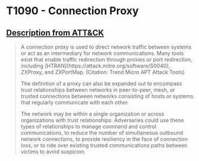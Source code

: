 # T1090 - Connection Proxy
## [Description from ATT&CK](https://attack.mitre.org/wiki/Technique/T1090)
<blockquote>A connection proxy is used to direct network traffic between systems or act as an intermediary for network communications. Many tools exist that enable traffic redirection through proxies or port redirection, including [HTRAN](https://attack.mitre.org/software/S0040), ZXProxy, and ZXPortMap. (Citation: Trend Micro APT Attack Tools)

The definition of a proxy can also be expanded out to encompass trust relationships between networks in peer-to-peer, mesh, or trusted connections between networks consisting of hosts or systems that regularly communicate with each other.

The network may be within a single organization or across organizations with trust relationships. Adversaries could use these types of relationships to manage command and control communications, to reduce the number of simultaneous outbound network connections, to provide resiliency in the face of connection loss, or to ride over existing trusted communications paths between victims to avoid suspicion.</blockquote>

